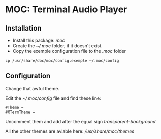 # MOC: Terminal Audio Player

## Installation

- Install this package: *moc*
- Create the *~/.moc* folder, if it doesn't exist.
- Copy the exemple configuration file to the *.moc* folder

```
cp /usr/share/doc/moc/config.exemple ~/.moc/config
```

## Configuration

Change that awful theme.

Edit the *~/.moc/config* file and find these line:

```
#Theme =
#XTermTheme =
```

Uncomment them and add after the egual sign *transparent-background*

All the other themes are aviable here: */usr/share/moc/themes*


